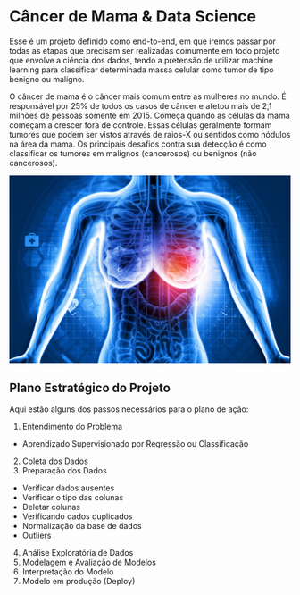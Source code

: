 # Câncer de Mama & Data Science
Esse é um projeto definido como end-to-end, em que iremos passar por todas as etapas que precisam ser realizadas comumente em todo projeto que envolve a ciência dos dados, tendo a pretensão de utilizar machine learning para classificar determinada massa celular como tumor de tipo benigno ou maligno. 


O câncer de mama é o câncer mais comum entre as mulheres no mundo. É responsável por 25% de todos os casos de câncer e afetou mais de 2,1 milhões de pessoas somente em 2015. Começa quando as células da mama começam a crescer fora de controle. Essas células geralmente formam tumores que podem ser vistos através de raios-X ou sentidos como nódulos na área da mama. Os principais desafios contra sua detecção é como classificar os tumores em malignos (cancerosos) ou benignos (não cancerosos).

<p align="center">
  <img src="cancer_de_mama.jpg" >
</p>


## **Plano Estratégico do Projeto**

Aqui estão alguns dos passos necessários para o plano de ação:

1.   Entendimento do Problema  
* Aprendizado Supervisionado por Regressão ou Classificação
2.   Coleta dos Dados
3.   Preparação dos Dados
  *   Verificar dados ausentes
  *   Verificar o tipo das colunas
  *   Deletar colunas
  *   Verificando dados duplicados
  *   Normalização da base de dados
  *   Outliers
4.   Análise Exploratória de Dados
5.   Modelagem e Avaliação de Modelos 
6.   Interpretação do Modelo
7.   Modelo em produção (Deploy)
